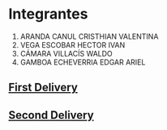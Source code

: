 <html>
<body>

<h1>Integrantes</h1>
<ol>
    <li>ARANDA CANUL CRISTHIAN VALENTINA</li>
    <li>VEGA ESCOBAR HECTOR IVAN</li>
    <li>CÁMARA VILLACÍS WALDO</li>
    <li>GAMBOA ECHEVERRIA EDGAR ARIEL</li>
</ol>
<h2><a href="https://github.com/ValeAranda/FisProyecto23/blob/Entrega-1/Index.md">First Delivery</a></h2>
<h2><a href="https://github.com/ValeAranda/FisProyecto23/blob/Entrega-2/Index.md">Second Delivery</a></h2>
